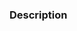 
### Description
<!--[if gte mso 9]>

Normal
0

7.8 磅
0
2

false
false
false














MicrosoftInternetExplorer4

<![endif]--><!--[if gte mso 9]>


<![endif]--><!--[if gte mso 10]>

/* Style Definitions */
table.MsoNormalTable
{mso-style-name:普通表格;
mso-tstyle-rowband-size:0;
mso-tstyle-colband-size:0;
mso-style-noshow:yes;
mso-style-parent:"";
mso-padding-alt:0cm 5.4pt 0cm 5.4pt;
mso-para-margin:0cm;
mso-para-margin-bottom:.0001pt;
mso-pagination:widow-orphan;
font-size:10.0pt;
font-family:"Times New Roman";
mso-fareast-font-family:"Times New Roman";
mso-ansi-language:#0400;
mso-fareast-language:#0400;
mso-bidi-language:#0400;}

<![endif]-->
给你一对数a,b，你可以任意使用(a,b), (a,-b), (-a,b), (-a,-b), (b,a), (b,-a), (-b,a), (-b,-a)这些向量，问你能不能拼出另一个向量(x,y)。
说明：这里的拼就是使得你选出的向量之和为(x,y)
 
### Input
第一行数组组数t，(t<=50000)
接下来t行每行四个整数a,b,x,y  (-2*109<=a,b,x,y<=2*109)
### Output
 
t行每行为Y或者为N，分别表示可以拼出来，不能拼出来

### Sample Input
3

2 1 3 3

1 1 0 1

1 0 -2 3

### Sample Output
Y

N

Y





### Hint
 

样例解释：

第一组：(2,1)+(1,2)=(3,3)

第三组：(-1,0)+(-1,0)+(0,1)+(0,1)+(0,1)=(-2,3)
### Source

